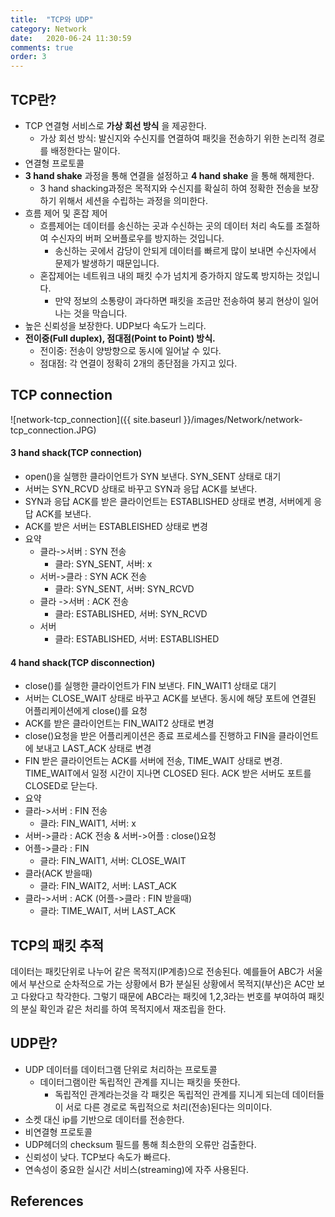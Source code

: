 ```yaml
---
title:  "TCP와 UDP"
category: Network
date:   2020-06-24 11:30:59
comments: true
order: 3
---
```


## TCP란?
* TCP 연결형 서비스로 __가상 회선 방식__ 을 제공한다.
  + 가상 회선 방식: 발신지와 수신지를 연결하여 패킷을 전송하기 위한 논리적 경로를 배정한다는 말이다.
* 연결형 프로토콜
* __3 hand shake__ 과정을 통해 연결을 설정하고 __4 hand shake__ 을 통해 해제한다.
  + 3 hand shacking과정은 목적지와 수신지를 확실히 하여 정확한 전송을 보장하기 위해서 세션을 수립하는 과정을 의미한다.
* 흐름 제어 및 혼잡 제어
  + 흐름제어는 데이터를 송신하는 곳과 수신하는 곳의 데이터 처리 속도를 조절하여 수신자의 버퍼 오버플로우를 방지하는 것입니다.
    - 송신하는 곳에서 감당이 안되게 데이터를 빠르게 많이 보내면 수신자에서 문제가 발생하기 때문입니다.
  + 혼잡제어는 네트워크 내의 패킷 수가 넘치게 증가하지 않도록 방지하는 것입니다.
    - 만약 정보의 소통량이 과다하면 패킷을 조금만 전송하여 붕괴 현상이 일어나는 것을 막습니다.
* 높은 신뢰성을 보장한다. UDP보다 속도가 느리다.
* __전이중(Full duplex), 점대점(Point to Point) 방식.__
  + 전이중: 전송이 양방향으로 동시에 일어날 수 있다.
  + 점대점: 각 연결이 정확히 2개의 종단점을 가지고 있다.

## TCP connection

![network-tcp_connection]({{ site.baseurl }}/images/Network/network-tcp_connection.JPG)

#### 3 hand shack(TCP connection)
* open()을 실행한 클라이언트가 SYN 보낸다. SYN_SENT 상태로 대기
* 서버는 SYN_RCVD 상태로 바꾸고 SYN과 응답 ACK를 보낸다.
* SYN과 응답 ACK를 받은 클라이언트는 ESTABLISHED 상태로 변경, 서버에게 응답 ACK를 보낸다.
* ACK를 받은 서버는 ESTABLEISHED 상태로 변경
* 요약
  + 클라->서버 : SYN 전송
    - 클라: SYN_SENT, 서버: x
  + 서버->클라 : SYN ACK 전송
    - 클라: SYN_SENT, 서버: SYN_RCVD
  + 클라 ->서버 : ACK 전송
    - 클라: ESTABLISHED, 서버: SYN_RCVD
  + 서버
    - 클라: ESTABLISHED, 서버: ESTABLISHED

#### 4 hand shack(TCP disconnection)
* close()를 실행한 클라이언트가 FIN 보낸다. FIN_WAIT1 상태로 대기
* 서버는 CLOSE_WAIT 상태로 바꾸고 ACK를 보낸다. 동시에 해당 포트에 연결된 어플리케이션에게 close()를 요청
* ACK를 받은 클라이언트는 FIN_WAIT2 상태로 변경
* close()요청을 받은 어플리케이션은 종료 프로세스를 진행하고 FIN을 클라이언트에 보내고 LAST_ACK 상태로 변경
* FIN 받은 클라이언트는 ACK를 서버에 전송, TIME_WAIT 상태로 변경. TIME_WAIT에서 일정 시간이 지나면 CLOSED 된다. ACK 받은 서버도 포트를 CLOSED로 닫는다.
* 요약
* 클라->서버 : FIN 전송
  + 클라: FIN_WAIT1, 서버: x
* 서버->클라 : ACK 전송 & 서버->어플 : close()요청
* 어플->클라 : FIN
  + 클라: FIN_WAIT1, 서버: CLOSE_WAIT
* 클라(ACK 받을때)
  + 클라: FIN_WAIT2, 서버: LAST_ACK
* 클라->서버 : ACK (어플->클라 : FIN 받을때)
  + 클라: TIME_WAIT, 서버 LAST_ACK

## TCP의 패킷 추적
데이터는 패킷단위로 나누어 같은 목적지(IP계층)으로 전송된다. 예를들어 ABC가 서울에서 부산으로 순차적으로 가는 상황에서 B가 분실된 상황에서 목적지(부산)은 AC만 보고 다왔다고 착각한다. 그렇기 때문에 ABC라는 패킷에 1,2,3라는 번호를 부여하여 패킷의 분실 확인과 같은 처리를 하여 목적지에서 재조립을 한다.

## UDP란?
* UDP 데이터를 데이터그램 단위로 처리하는 프로토콜
  + 데이터그램이란 독립적인 관계를 지니는 패킷을 뜻한다.
    - 독립적인 관계라는것을 각 패킷은 독립적인 관계를 지니게 되는데 데이터들이 서로 다른 경로로 독립적으로 처리(전송)된다는 의미이다.
* 소켓 대신 ip를 기반으로 데이터를 전송한다.
* 비연결형 프로토콜
* UDP헤더의 checksum 필드를 통해 최소한의 오류만 검출한다.
* 신뢰성이 낮다. TCP보다 속도가 빠르다.
* 연속성이 중요한 실시간 서비스(streaming)에 자주 사용된다.


## References